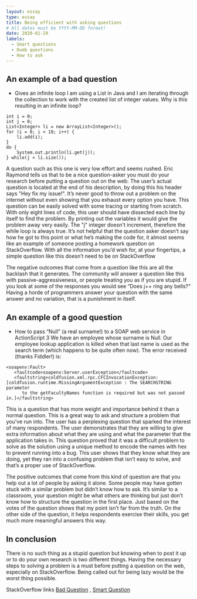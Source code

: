 ```yaml
---
layout: essay
type: essay
title: Being efficient with asking questions
# All dates must be YYYY-MM-DD format!
date: 2020-01-29
labels:
  - Smart questions
  - Dumb questions
  - How to ask
---
```


## An example of a bad question

- Gives an infinite loop
    I am using a List in Java and I am iterating through the collection to work with the created list
    of integer values. Why is this resulting in an infinite loop?
```
int i = 0;
int j = 0;
List<Integer> li = new ArrayList<Integer>();
for (i = 0; i < 10; i++) {
    li.add(i);
}
do {
    System.out.println(li.get(j));
} while(j < li.size());
```
A question such as this one is very low effort and seems rushed. Eric Raymond tells us that to be a nice question-asker you must do 
your research before putting a question out on the web. The user’s actual question is located at the end of his description, by doing
this his header says "Hey fix my issue!". It’s never good to throw out a problem on the internet without even showing that you exhaust
every option you have. This question can be easily solved with some tracing or starting from scratch. With only eight lines of code, 
this user should have dissected each line by itself to find the problem. By printing out the variables it would give the problem away 
very easily. The "j" integer doesn't increment, therefore the while loop is always true. It’s not helpful that the question asker 
doesn’t say how he got to this point or what he’s making the code for, it almost seems like an example of someone posting a homework
question on StackOverflow. With all the information you’d wish for, at your fingertips, a simple question like this doesn’t need to be
on StackOverflow

The negative outcomes that come from a question like this are all the backlash that it generates. The community will answer a question
like this with passive-aggressiveness, or people treating you as if you are stupid. If you look at some of the responses you would see
“Does j++ ring any bells?“ Having a horde of programmers answer your question with the same answer and no variation, that is a
punishment in itself. 

## An example of a good question

- How to pass “Null” (a real surname!) to a SOAP web service in ActionScript 3
    We have an employee whose surname is Null. Our employee lookup application is killed when that last name is used as the search term 
    (which happens to be quite often now). The error received (thanks Fiddler!) is:
```
<soapenv:Fault>
   <faultcode>soapenv:Server.userException</faultcode>
   <faultstring>coldfusion.xml.rpc.CFCInvocationException: [coldfusion.runtime.MissingArgumentException : The SEARCHSTRING parameter
      to the getFacultyNames function is required but was not passed in.]</faultstring>
```
   
This is a question that has more weight and importance behind it than a normal question. This is a great way to ask and structure a 
problem that you’ve run into. The user has a perplexing question that sparked the interest of many respondents. The user demonstrates 
that they are willing to give extra information about what they are using and what the parameter that the application takes in. This 
question proved that it was a difficult problem to solve as the solution using a unique method to encode the names with hex to prevent 
running into a bug. This user shows that they know what they are doing, yet they ran into a confusing problem that isn’t easy to solve,
and that’s a proper use of StackOverflow.

The positive outcomes that come from this kind of question are that you help out a lot of people by asking it alone. Some people may 
have gotten stuck with a similar problem but didn’t know how to ask. It’s similar to a classroom, your question might be what others 
are thinking but just don’t know how to structure the question in the first place. Just based on the votes of the question shows that 
my point isn’t far from the truth. On the other side of the question, it helps respondents exercise their skills, you get much more 
meaningful answers this way.

## In conclusion

There is no such thing as a stupid question but knowing when to post it up or to do your own research is two different things. Having 
the necessary steps to solving a problem is a must before putting a question on the web, especially on StackOverflow. Being called out
for being lazy would be the worst thing possible.

StackOverflow links
[Bad Question](https://stackoverflow.com/questions/19314079/gives-an-infinite-loop)
,
[Smart Question](https://stackoverflow.com/questions/4456438/how-to-pass-null-a-real-surname-to-a-soap-web-service-in-actionscript-3)


